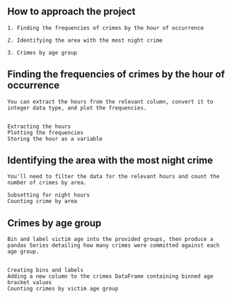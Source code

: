 

## How to approach the project

    1. Finding the frequencies of crimes by the hour of occurrence

    2. Identifying the area with the most night crime

    3. Crimes by age group

## Finding the frequencies of crimes by the hour of occurrence
    You can extract the hours from the relevant column, convert it to integer data type, and plot the frequencies.


    Extracting the hours
    Plotting the frequencies
    Storing the hour as a variable

## Identifying the area with the most night crime
    You'll need to filter the data for the relevant hours and count the number of crimes by area.

    Subsetting for night hours
    Counting crime by area

## Crimes by age group
    Bin and label victim age into the provided groups, then produce a pandas Series detailing how many crimes were committed against each age group.


    Creating bins and labels
    Adding a new column to the crimes DataFrame containing binned age bracket values
    Counting crimes by victim age group